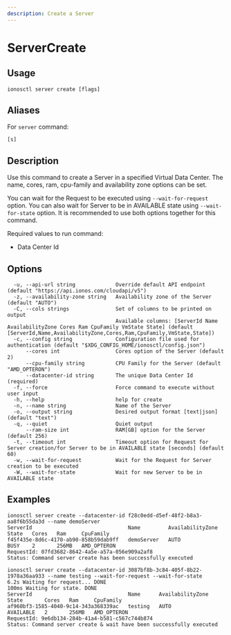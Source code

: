```yaml
---
description: Create a Server
---
```


# ServerCreate

## Usage

```text
ionosctl server create [flags]
```

## Aliases

For `server` command:
```text
[s]
```

## Description

Use this command to create a Server in a specified Virtual Data Center. The name, cores, ram, cpu-family and availability zone options can be set.

You can wait for the Request to be executed using `--wait-for-request` option. You can also wait for Server to be in AVAILABLE state using `--wait-for-state` option. It is recommended to use both options together for this command.

Required values to run command:

* Data Center Id

## Options

```text
  -u, --api-url string             Override default API endpoint (default "https://api.ionos.com/cloudapi/v5")
  -z, --availability-zone string   Availability zone of the Server (default "AUTO")
  -C, --cols strings               Set of columns to be printed on output 
                                   Available columns: [ServerId Name AvailabilityZone Cores Ram CpuFamily VmState State] (default [ServerId,Name,AvailabilityZone,Cores,Ram,CpuFamily,VmState,State])
  -c, --config string              Configuration file used for authentication (default "$XDG_CONFIG_HOME/ionosctl/config.json")
      --cores int                  Cores option of the Server (default 2)
      --cpu-family string          CPU Family for the Server (default "AMD_OPTERON")
      --datacenter-id string       The unique Data Center Id (required)
  -f, --force                      Force command to execute without user input
  -h, --help                       help for create
  -n, --name string                Name of the Server
  -o, --output string              Desired output format [text|json] (default "text")
  -q, --quiet                      Quiet output
      --ram-size int               RAM[GB] option for the Server (default 256)
  -t, --timeout int                Timeout option for Request for Server creation/for Server to be in AVAILABLE state [seconds] (default 60)
  -w, --wait-for-request           Wait for the Request for Server creation to be executed
  -W, --wait-for-state             Wait for new Server to be in AVAILABLE state
```

## Examples

```text
ionosctl server create --datacenter-id f28c0edd-d5ef-48f2-b8a3-aa8f6b55da3d --name demoServer
ServerId                               Name         AvailabilityZone   State   Cores   Ram     CpuFamily
f45f435e-8d6c-4170-ab90-858b59dab9ff   demoServer   AUTO               BUSY    2       256MB   AMD_OPTERON
RequestId: 07fd3682-8642-4a5e-a57a-056e909a2af8
Status: Command server create has been successfully executed

ionosctl server create --datacenter-id 3087bf8b-3c84-405f-8b22-1978a36aa933 --name testing --wait-for-request --wait-for-state 
6.2s Waiting for request... DONE                                                                                                                                                                           
100ms Waiting for state. DONE                                                                                                                                                                              
ServerId                               Name      AvailabilityZone   State       Cores   Ram     CpuFamily
af960bf3-1585-4040-9c14-343a368339ac   testing   AUTO               AVAILABLE   2       256MB   AMD_OPTERON
RequestId: 9e6db134-284b-41a4-b581-c567c744b874
Status: Command server create & wait have been successfully executed
```

